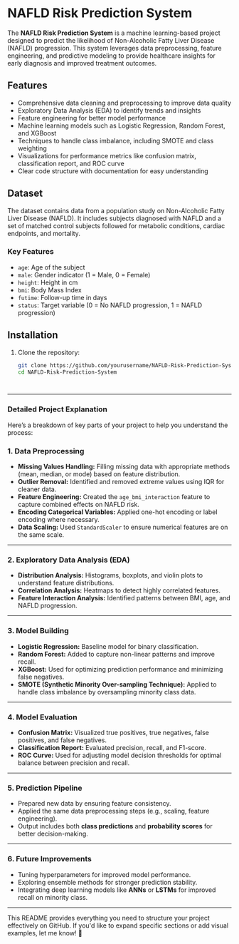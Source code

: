# NAFLD Risk Prediction System

The **NAFLD Risk Prediction System** is a machine learning-based project designed to predict the likelihood of Non-Alcoholic Fatty Liver Disease (NAFLD) progression. This system leverages data preprocessing, feature engineering, and predictive modeling to provide healthcare insights for early diagnosis and improved treatment outcomes.

## Features
- Comprehensive data cleaning and preprocessing to improve data quality
- Exploratory Data Analysis (EDA) to identify trends and insights
- Feature engineering for better model performance
- Machine learning models such as Logistic Regression, Random Forest, and XGBoost
- Techniques to handle class imbalance, including SMOTE and class weighting
- Visualizations for performance metrics like confusion matrix, classification report, and ROC curve
- Clear code structure with documentation for easy understanding

## Dataset
The dataset contains data from a population study on Non-Alcoholic Fatty Liver Disease (NAFLD). It includes subjects diagnosed with NAFLD and a set of matched control subjects followed for metabolic conditions, cardiac endpoints, and mortality.

### Key Features
- `age`: Age of the subject
- `male`: Gender indicator (1 = Male, 0 = Female)
- `height`: Height in cm
- `bmi`: Body Mass Index
- `futime`: Follow-up time in days
- `status`: Target variable (0 = No NAFLD progression, 1 = NAFLD progression)

## Installation
1. Clone the repository:
   ```bash
   git clone https://github.com/yourusername/NAFLD-Risk-Prediction-System.git
   cd NAFLD-Risk-Prediction-System




---

### **Detailed Project Explanation**
Here’s a breakdown of key parts of your project to help you understand the process:

### **1. Data Preprocessing**
- **Missing Values Handling:** Filling missing data with appropriate methods (mean, median, or mode) based on feature distribution.  
- **Outlier Removal:** Identified and removed extreme values using IQR for cleaner data.  
- **Feature Engineering:** Created the `age_bmi_interaction` feature to capture combined effects on NAFLD risk.  
- **Encoding Categorical Variables:** Applied one-hot encoding or label encoding where necessary.  
- **Data Scaling:** Used `StandardScaler` to ensure numerical features are on the same scale.  

---

### **2. Exploratory Data Analysis (EDA)**
- **Distribution Analysis:** Histograms, boxplots, and violin plots to understand feature distributions.  
- **Correlation Analysis:** Heatmaps to detect highly correlated features.  
- **Feature Interaction Analysis:** Identified patterns between BMI, age, and NAFLD progression.

---

### **3. Model Building**
- **Logistic Regression:** Baseline model for binary classification.  
- **Random Forest:** Added to capture non-linear patterns and improve recall.  
- **XGBoost:** Used for optimizing prediction performance and minimizing false negatives.  
- **SMOTE (Synthetic Minority Over-sampling Technique):** Applied to handle class imbalance by oversampling minority class data.  

---

### **4. Model Evaluation**
- **Confusion Matrix:** Visualized true positives, true negatives, false positives, and false negatives.  
- **Classification Report:** Evaluated precision, recall, and F1-score.  
- **ROC Curve:** Used for adjusting model decision thresholds for optimal balance between precision and recall.  

---

### **5. Prediction Pipeline**
- Prepared new data by ensuring feature consistency.  
- Applied the same data preprocessing steps (e.g., scaling, feature engineering).  
- Output includes both **class predictions** and **probability scores** for better decision-making.  

---

### **6. Future Improvements**
- Tuning hyperparameters for improved model performance.  
- Exploring ensemble methods for stronger prediction stability.  
- Integrating deep learning models like **ANNs** or **LSTMs** for improved recall on minority class.

---

This README provides everything you need to structure your project effectively on GitHub. If you'd like to expand specific sections or add visual examples, let me know! 🚀

